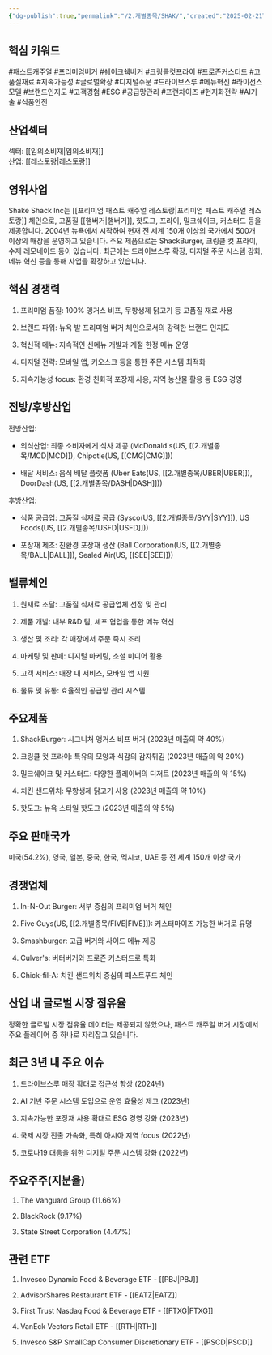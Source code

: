 ```yaml
---
{"dg-publish":true,"permalink":"/2.개별종목/SHAK/","created":"2025-02-21T11:01:31.607+09:00","updated":"2025-06-03T20:06:01.166+09:00"}
---
```


## 핵심 키워드

#패스트캐주얼 #프리미엄버거 #쉐이크쉑버거 #크링클컷프라이 #프로즌커스터드 #고품질재료 #지속가능성 #글로벌확장 #디지털주문 #드라이브스루 #메뉴혁신 #라이선스모델 #브랜드인지도 #고객경험 #ESG #공급망관리 #프랜차이즈 #현지화전략 #AI기술 #식품안전

## 산업섹터

섹터: [[임의소비재\|임의소비재]]  
산업: [[레스토랑\|레스토랑]]

## 영위사업

Shake Shack Inc는 [[프리미엄 패스트 캐주얼 레스토랑\|프리미엄 패스트 캐주얼 레스토랑]] 체인으로, 고품질 [[햄버거\|햄버거]], 핫도그, 프라이, 밀크쉐이크, 커스터드 등을 제공합니다. 2004년 뉴욕에서 시작하여 현재 전 세계 150개 이상의 국가에서 500개 이상의 매장을 운영하고 있습니다. 주요 제품으로는 ShackBurger, 크링클 컷 프라이, 수제 레모네이드 등이 있습니다. 최근에는 드라이브스루 확장, 디지털 주문 시스템 강화, 메뉴 혁신 등을 통해 사업을 확장하고 있습니다.

## 핵심 경쟁력

1. 프리미엄 품질: 100% 앵거스 비프, 무항생제 닭고기 등 고품질 재료 사용
    
2. 브랜드 파워: 뉴욕 발 프리미엄 버거 체인으로서의 강력한 브랜드 인지도
    
3. 혁신적 메뉴: 지속적인 신메뉴 개발과 계절 한정 메뉴 운영
    
4. 디지털 전략: 모바일 앱, 키오스크 등을 통한 주문 시스템 최적화
    
5. 지속가능성 focus: 환경 친화적 포장재 사용, 지역 농산물 활용 등 ESG 경영
    

## 전방/후방산업

전방산업:

- 외식산업: 최종 소비자에게 식사 제공 (McDonald's(US, [[2.개별종목/MCD\|MCD]]), Chipotle(US, [[CMG\|CMG]]))
    
- 배달 서비스: 음식 배달 플랫폼 (Uber Eats(US, [[2.개별종목/UBER\|UBER]]), DoorDash(US, [[2.개별종목/DASH\|DASH]]))
    

후방산업:

- 식품 공급업: 고품질 식재료 공급 (Sysco(US, [[2.개별종목/SYY\|SYY]]), US Foods(US, [[2.개별종목/USFD\|USFD]]))
    
- 포장재 제조: 친환경 포장재 생산 (Ball Corporation(US, [[2.개별종목/BALL\|BALL]]), Sealed Air(US, [[SEE\|SEE]]))
    

## 밸류체인

1. 원재료 조달: 고품질 식재료 공급업체 선정 및 관리
    
2. 제품 개발: 내부 R&D 팀, 셰프 협업을 통한 메뉴 혁신
    
3. 생산 및 조리: 각 매장에서 주문 즉시 조리
    
4. 마케팅 및 판매: 디지털 마케팅, 소셜 미디어 활용
    
5. 고객 서비스: 매장 내 서비스, 모바일 앱 지원
    
6. 물류 및 유통: 효율적인 공급망 관리 시스템
    

## 주요제품

1. ShackBurger: 시그니처 앵거스 비프 버거 (2023년 매출의 약 40%)
    
2. 크링클 컷 프라이: 특유의 모양과 식감의 감자튀김 (2023년 매출의 약 20%)
    
3. 밀크쉐이크 및 커스터드: 다양한 플레이버의 디저트 (2023년 매출의 약 15%)
    
4. 치킨 샌드위치: 무항생제 닭고기 사용 (2023년 매출의 약 10%)
    
5. 핫도그: 뉴욕 스타일 핫도그 (2023년 매출의 약 5%)
    

## 주요 판매국가

미국(54.2%), 영국, 일본, 중국, 한국, 멕시코, UAE 등 전 세계 150개 이상 국가

## 경쟁업체

1. In-N-Out Burger: 서부 중심의 프리미엄 버거 체인
    
2. Five Guys(US, [[2.개별종목/FIVE\|FIVE]]): 커스터마이즈 가능한 버거로 유명
    
3. Smashburger: 고급 버거와 사이드 메뉴 제공
    
4. Culver's: 버터버거와 프로즌 커스터드로 특화
    
5. Chick-fil-A: 치킨 샌드위치 중심의 패스트푸드 체인
    

## 산업 내 글로벌 시장 점유율

정확한 글로벌 시장 점유율 데이터는 제공되지 않았으나, 패스트 캐주얼 버거 시장에서 주요 플레이어 중 하나로 자리잡고 있습니다.

## 최근 3년 내 주요 이슈

1. 드라이브스루 매장 확대로 접근성 향상 (2024년)
    
2. AI 기반 주문 시스템 도입으로 운영 효율성 제고 (2023년)
    
3. 지속가능한 포장재 사용 확대로 ESG 경영 강화 (2023년)
    
4. 국제 시장 진출 가속화, 특히 아시아 지역 focus (2022년)
    
5. 코로나19 대응을 위한 디지털 주문 시스템 강화 (2022년)
    

## 주요주주(지분율)

1. The Vanguard Group (11.66%)
    
2. BlackRock (9.17%)
    
3. State Street Corporation (4.47%)
    

## 관련 ETF

1. Invesco Dynamic Food & Beverage ETF - [[PBJ\|PBJ]]
    
2. AdvisorShares Restaurant ETF - [[EATZ\|EATZ]]
    
3. First Trust Nasdaq Food & Beverage ETF - [[FTXG\|FTXG]]
    
4. VanEck Vectors Retail ETF - [[RTH\|RTH]]
    
5. Invesco S&P SmallCap Consumer Discretionary ETF - [[PSCD\|PSCD]]